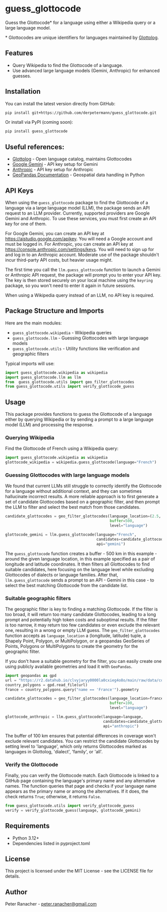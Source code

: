 # guess_glottocode

Guess the Glottocode* for a language using either a Wikipedia query or a large language model.

\* Glottocodes are unique identifiers for languages maintained by [Glottolog](https://glottolog.org).

## Features

- Query Wikipedia to find the Glottocode of a language.
- Use advanced large language models (Gemini, Anthropic) for enhanced guesses.


## Installation

You can install the latest version directly from GitHub:

```bash
pip install git+https://github.com/derpetermann/guess_glottocode.git
```

Or install via PyPI (coming soon):
```bash
pip install guess_glottocode
```

## Useful references:

- [Glottolog](https://glottolog.org) - Open language catalog, maintains Glottocodes  
- [Google Gemini](https://aistudio.google.com/apikey) - API key setup for Gemini  
- [Anthropic](https://console.anthropic.com/settings/keys) - API key setup for Anthropic  
- [GeoPandas Documentation](https://geopandas.org/en/stable/) - Geospatial data handling in Python


## API Keys 

When using the `guess_glottocode` package to find the Glottocode of a language via a large language model (LLM), the package sends an API request to an LLM provider. Currently, supported providers are Google Gemini and Anthropic. To use these services, you must first create an API key for one of them. 

For Google Gemini, you can create an API key at https://aistudio.google.com/apikey. You will need a Google account and must be logged in.
For Anthropic, you can create an API key at https://console.anthropic.com/settings/keys. You will need to sign up for and log in to an Anthropic account. Moderate use of the package shouldn't incur third-party API costs, but heavier usage might.

The first time you call the `llm.guess_glottocode` function to launch a Gemini or Anthropic API request, the package will prompt you to enter your API key. The key is then stored securely on your local machine using the `keyring` package, so you won't need to enter it again in future sessions.

When using a Wikipedia query instead of an LLM, no API key is required.

## Package Structure and Imports

Here are the main modules:

- `guess_glottocode.wikipedia` - Wikipedia queries
- `guess_glottocode.llm` - Guessing Glottocodes with large language models
- `guess_glottocode.utils` - Utility functions like verification and geographic filters

Typical imports will use:

``` python
import guess_glottocode.wikipedia as wikipedia
import guess_glottocode.llm as llm
from  guess_glottocode.utils import geo_filter_glottocodes
from guess_glottocode.utils import verify_glottocode_guess

```

## Usage

This package provides functions to guess the Glottocode of a language either by querying Wikipedia or by sending a prompt to a large language model (LLM) and processing the response.

### Querying Wikipedia 

Find the Glottocode of French using a Wikipedia query:

```python
import guess_glottocode.wikipedia as wikipedia
glottocode_wikipedia = wikipedia.guess_glottocode(language="French")
```

### Guessing Glottocodes with large language models

We found that current LLMs still struggle to correctly identify the Glottocode for a language without additional context, and they can sometimes hallucinate incorrect results. A more reliable approach is to first generate a set of candidate Glottocodes based on a geographic filter, and then prompt the LLM to filter and select the best match from those candidates.


```python
candidate_glottocodes = geo_filter_glottocodes(language_location=(2.5, 48.4),
                                               buffer=500,
                                               level="language")

glottocode_gemini = llm.guess_glottocode(language="French",
                                         candidates=candidate_glottocodes,
                                         api="gemini")
```

The `guess_glottocode` function creates a buffer - 500 km in this example - around the given language location, in this example specified as a pair of longitude and latitude coordinates. It then filters all Glottocodes to find suitable candidates, here focusing on the language level while excluding Glottocodes of dialects or language families. After that, `llm.guess_glottocode` sends a prompt to an API - Gemini in this case - to select the best matching Glottocode from the candidate list.

### Suitable geographic filters 

The geographic filter is key to finding a matching Glottocode. If the filter is too broad, it will return too many candidate Glottocodes, leading to a long prompt and potentially high token costs and suboptimal results. If the filter is too narrow, it may return too few candidates or even exclude the relevant one, resulting in a wrong or empty LLM guess. The `geo_filter_glottocodes` function accepts as `language_location` a (longitude, latitude) tuple, a Shapely Point, Polygon, or MultiPolygon, or a geopandas GeoSeries of Points, Polygons or MultiPolygons to create the geometry for the geographic filter. 

If you don't have a suitable geometry for the filter, you can easily create one using publicly available geometries and load it with `GeoPandas`.


```python
import geopandas as gpd
url = "https://r2.datahub.io/clvyjaryy0000la0cxieg4o8o/main/raw/data/countries.geojson"
country_polygons = gpd.read_file(url)
france = country_polygons.query("name == 'France'").geometry

candidate_glottocodes = geo_filter_glottocodes(language_location=france,
                                               buffer=100,
                                               level="language")

glottocode_anthropic = llm.guess_glottocode(language=language,
                                            candidates=candidate_glottocodes,
                                            api="anthropic")
```  


The buffer of 100 km ensures that potential differences in coverage won't exclude relevant candidates. You can restrict the candidate Glottocodes by setting level to 'language', which only returns Glottocodes marked as languages in Glottolog, 'dialect', 'family', or 'all'.

### Verify the Glottocode

Finally, you can verify the Glottocode match. Each Glottocode is linked to a GitHub page containing the language's primary name and any alternative names. The function queries that page and checks if your language name appears as the primary name or among the alternatives. If it does, the check returns `True`; otherwise, it returns `False`.

```python
from guess_glottocode.utils import verify_glottocode_guess
verify = verify_glottocode_guess(language, glottocode_gemini)
```

## Requirements
- Python 3.12+
- Dependencies listed in pyproject.toml

## License

This project is licensed under the MIT License - see the LICENSE file for details.

## Author

Peter Ranacher - peter.ranacher@gmail.com
